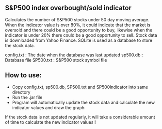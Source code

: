 S&P500 index overbought/sold indicator
--------------------------------------
Calculates the number of S&P500 stocks under 50 day moving average.
When the indicator value is over 80%, it could indicate that the 
market is oversold and there could be a good opportunity to buy, 
likewise when the indicator is under 20% there could be a good opportunity
to sell.
Stock data is downloaded from Yahoo Finance. SQLite is used as a database to
store the stock data.

config.txt : The date when the database was last updated
sp500.db : Database file
SP500.txt : S&P500 stock symbol file

How to use:
-----------
- Copy config.txt, sp500.db, SP500.txt and SP500Indicator into same directory
- Run the .jar file
- Program will automatically update the stock data and calculate the new indicator values and
  draw the graph

If the stock data is not updated regularly, it will take a considerable amount of time to calculate the new
indicator values !